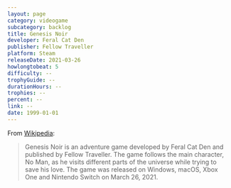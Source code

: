 ```yaml
---
layout: page
category: videogame
subcategory: backlog
title: Genesis Noir
developer: Feral Cat Den
publisher: Fellow Traveller
platform: Steam
releaseDate: 2021-03-26
howlongtobeat: 5
difficulty: --
trophyGuide: --
durationHours: --
trophies: --
percent: --
link: --
date: 1999-01-01
---
```


From [Wikipedia](https://en.wikipedia.org/wiki/Genesis_Noir):

> Genesis Noir is an adventure game developed by Feral Cat Den and published by Fellow Traveller. The game follows the main character, No Man, as he visits different parts of the universe while trying to save his love. The game was released on Windows, macOS, Xbox One and Nintendo Switch on March 26, 2021.
